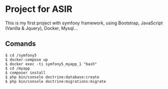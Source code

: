 # Project for ASIR

This is my first project with symfony framework, using Bootstrap, JavaScript (Vanilla & Jquery), Docker, Mysql...

## Comands
~~~~
$ cd /symfony5
$ docker-compose up
$ docker exec -ti symfony5_myapp_1 "bash"
$ cd /myapp
$ composer install
$ php bin/console doctrine:database:create
$ php bin/console doctrine:migrations:migrate
~~~~
